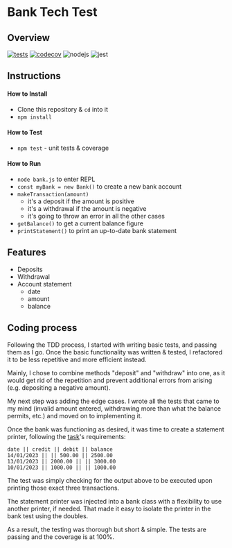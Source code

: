 # Bank Tech Test

## Overview

[![tests](https://github.com/ruiined/bank-tech-test/actions/workflows/main.yml/badge.svg)](https://github.com/ruiined/bank-tech-test/actions/workflows/main.yml)
[![codecov](https://codecov.io/gh/ruiined/bank-tech-test/branch/main/graph/badge.svg?token=M8FARJY8DO)](https://codecov.io/gh/ruiined/bank-tech-test)
![nodejs](https://img.shields.io/badge/npm-8.7-yellow?logo=npm)
![jest](https://img.shields.io/badge/jest-28.0-yellow?logo=jest)

## Instructions

#### How to Install

- Clone this repository & `cd` into it
- `npm install`

#### How to Test

- `npm test` - unit tests & coverage

#### How to Run

- `node bank.js` to enter REPL
- `const myBank = new Bank()` to create a new bank account
- `makeTransaction(amount)`
  - it's a deposit if the amount is positive
  - it's a withdrawal if the amount is negative
  - it's going to throw an error in all the other cases
- `getBalance()` to get a current balance figure
- `printStatement()` to print an up-to-date bank statement

## Features

- Deposits
- Withdrawal
- Account statement
  - date
  - amount
  - balance

## Coding process

Following the TDD process, I started with writing basic tests, and passing them as I go. Once the basic functionality was written & tested, I refactored it to be less repetitive and more efficient instead.

Mainly, I chose to combine methods "deposit" and "withdraw" into one, as it would get rid of the repetition and prevent additional errors from arising (e.g. depositing a negative amount).

My next step was adding the edge cases. I wrote all the tests that came to my mind (invalid amount entered, withdrawing more than what the balance permits, etc.) and moved on to implementing it.

Once the bank was functioning as desired, it was time to create a statement printer, following the [task](https://github.com/makersacademy/course/blob/main/individual_challenges/bank_tech_test.md)'s requirements:

```
date || credit || debit || balance
14/01/2023 || || 500.00 || 2500.00
13/01/2023 || 2000.00 || || 3000.00
10/01/2023 || 1000.00 || || 1000.00
```

The test was simply checking for the output above to be executed upon printing those exact three transactions.

The statement printer was injected into a bank class with a flexibility to use another printer, if needed. That made it easy to isolate the printer in the bank test using the doubles.

As a result, the testing was thorough but short & simple. The tests are passing and the coverage is at 100%.
